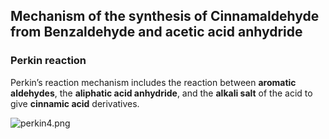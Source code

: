 ## Mechanism of the synthesis of Cinnamaldehyde from Benzaldehyde and acetic acid anhydride

### Perkin reaction

Perkin’s reaction mechanism includes the reaction between **aromatic aldehydes**, the **aliphatic acid anhydride**, 
and the **alkali salt** of the acid to give **cinnamic acid** derivatives.

![perkin4.png]()


